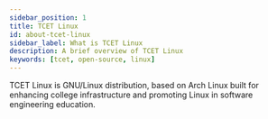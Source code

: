 ```yaml
---
sidebar_position: 1
title: TCET Linux
id: about-tcet-linux
sidebar_label: What is TCET Linux
description: A brief overview of TCET Linux
keywords: [tcet, open-source, linux]
---
```


TCET Linux is GNU/Linux distribution, based on Arch Linux built for enhancing college infrastructure and promoting Linux in software engineering education.